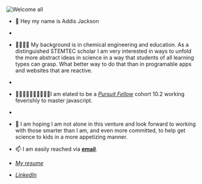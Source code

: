 ![Welcome all](https://as2.ftcdn.net/v2/jpg/05/31/67/91/1000_F_531679184_3VykZEvx3OvHKnLpl3TdaDYWT1hYjvc9.jpg)
- 🤪  Hey my name is Addis Jackson
- 
- 👨‍👨‍👦‍👦 My background is in chemical engineering and education. As a distinguished STEMTEC scholar I am very interested in ways to unfold the more abstract ideas in science in a way that students of all learning types can grasp. What better way to do that than in programable apps and websites that are reactive.
- 
- 👩🏾‍🤝‍🧑🏾👩🏾‍🤝‍🧑🏾I am elated to be a [*Pursuit Fellow*](http://pursuit.org) cohort 10.2 working feverishly to master javascript.
- 
- 💞️  I am hoping I am not alone in this venture and look forward to working with those smarter than I am, and even more committed, to help get science to kids in a more appetizing manner.
- 📫  I am easily reached via [**email**](addisjackson@pursuit.org).

- [*My resume*](https://pursuit.instructure.com/files/2001/download?download_frd=1)
- [*LinkedIn*](https://www.linkedin.com/in/addis-jackson-37aa4117)
<!---
addisjackson/addisjackson is a ✨ special ✨ repository because its `README.md` (this file) appears on your GitHub profile.
You can click the Preview link to take a look at your changes.
--->
